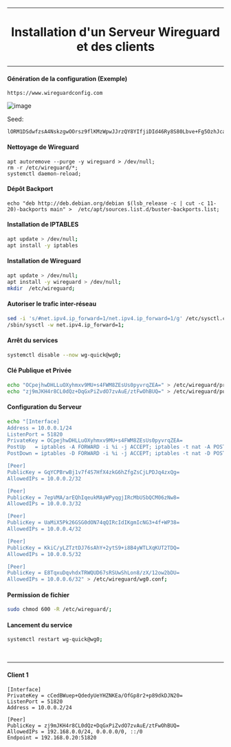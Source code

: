 ------------------------------------------------------------------------------------------------------------------------
# <p align='center'> Installation d'un Serveur Wireguard et des clients </p>

------------------------------------------------------------------------------------------------------------------------
#### Génération de la configuration (Exemple)
```
https://www.wireguardconfig.com
```

![image](https://user-images.githubusercontent.com/35907/235902601-6a678645-ff75-4d08-9262-607764b620a8.png)

Seed:
```
lORM1DSdwfzsA4NskzgwOOrsz9flKMzWpwJJrzQY8YIfjiDId46Ry8S80Lbve+Fg5OzhJcaQ6nHHx8hoyo1Y27OLIe1Z7BMCn+H2g2b5zbK7kuCwSJa7uBNZH7DEPboQT/ZlxKWzoeLwIuTnXCoV3+ihEzBVbpskWmCCM6bsnHJcw9zeZpujueV8SBm3BgFLVwbHBq8yurGoZxZnqqaPNwHkR03bqhY/6gQvwTM9JvNuu0sEyuzq/OUQmp4tcz+3M/E47DrIro/TDdrdsTFzQgLY6AWgPbU5B1OSDB7LwPJNbWFVMYCHAfOM9CaMOBot4utO3cGeX+G3jYGkB6pvAA==
```

#### Nettoyage de Wireguard
```
apt autoremove --purge -y wireguard > /dev/null;
rm -r /etc/wireguard/*;
systemctl daemon-reload;
```

#### Dépôt Backport
```
echo "deb http://deb.debian.org/debian $(lsb_release -c | cut -c 11-20)-backports main" >  /etc/apt/sources.list.d/buster-backports.list;
```

#### Installation de IPTABLES
```bash
apt update > /dev/null;
apt install -y iptables
```

#### Installation de Wireguard
```bash
apt update > /dev/null;
apt install -y wireguard > /dev/null;
mkdir  /etc/wireguard;
```

#### Autoriser le trafic inter-réseau
```bash
sed -i 's/#net.ipv4.ip_forward=1/net.ipv4.ip_forward=1/g' /etc/sysctl.conf;
/sbin/sysctl -w net.ipv4.ip_forward=1; 
```

#### Arrêt du services
```bash
systemctl disable --now wg-quick@wg0;
```

#### Clé Publique et Privée
```bash
echo "OCpejhwDHLLuOXyhmxv9MU+s4FWM8ZEsUs0pyvrqZEA=" > /etc/wireguard/privatekey;
echo "zj9mJKH4r8CL0dQz+DqGxPiZvdO7zvAuE/ztFwOhBUQ=" > /etc/wireguard/publickey;
```

#### Configuration du Serveur
```bash
echo "[Interface]
Address = 10.0.0.1/24
ListenPort = 51820
PrivateKey = OCpejhwDHLLuOXyhmxv9MU+s4FWM8ZEsUs0pyvrqZEA=
PostUp   = iptables -A FORWARD -i %i -j ACCEPT; iptables -t nat -A POSTROUTING -o ens18 -j MASQUERADE
PostDown = iptables -D FORWARD -i %i -j ACCEPT; iptables -t nat -D POSTROUTING -o ens18 -j MASQUERADE

[Peer]
PublicKey = GqYCPBrwBj1v7f4S7HfX4zkG6hZfgZsCjLPDJq4zxQg=
AllowedIPs = 10.0.0.2/32

[Peer]
PublicKey = 7epVMA/arEQhIqeukMAyWPyqgjIRcMbUSbQCM06zNw8=
AllowedIPs = 10.0.0.3/32

[Peer]
PublicKey = UaMiX5Pk26GSG0dON74qQIRcIdIKgmIcNG3+4f+WP38=
AllowedIPs = 10.0.0.4/32

[Peer]
PublicKey = KkiC/yLZTztDJ76sAhY+2ytS9+i8B4yWTLXqKUT2TDQ=
AllowedIPs = 10.0.0.5/32

[Peer]
PublicKey = E8TqxuDqvhdxTRWQUD67sRSUwShLon8/zX/12ow2bDU=
AllowedIPs = 10.0.0.6/32" > /etc/wireguard/wg0.conf;
````

#### Permission de fichier
```bash
sudo chmod 600 -R /etc/wireguard/;
```

#### Lancement du service
```bash
systemctl restart wg-quick@wg0;
```
<br />

------------------------------------------------------------------------------------------------------------------------

#### Client 1
```
[Interface]
PrivateKey = cCedBWuep+QdedyUeYHZNKEa/OfGp8r2+p89dkDJN20=
ListenPort = 51820
Address = 10.0.0.2/24

[Peer]
PublicKey = zj9mJKH4r8CL0dQz+DqGxPiZvdO7zvAuE/ztFwOhBUQ=
AllowedIPs = 192.168.0.0/24, 0.0.0.0/0, ::/0
Endpoint = 192.168.0.20:51820
```
